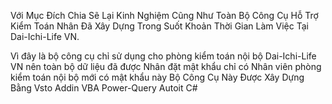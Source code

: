 Với Mục Đích Chia Sẽ Lại Kinh Nghiệm Cũng Như Toàn Bộ Công Cụ Hỗ Trợ Kiểm Toán Nhân Đã Xây Dựng Trong Suốt Khoản Thời Gian Làm Việc Tại Dai-Ichi-Life VN.

Vì đây là bộ công cụ chỉ sử dụng cho phòng kiểm toán nội bộ Dai-Ichi-Life VN nên toàn bộ dữ liệu đã được Nhân đặt mật khẩu chỉ có Nhân viên phòng kiểm toán nội bộ mới có mật khẩu này
Bộ Công Cụ Này Được Xây Dựng Bằng
Vsto Addin
VBA
Power-Query
Autoit
C#
